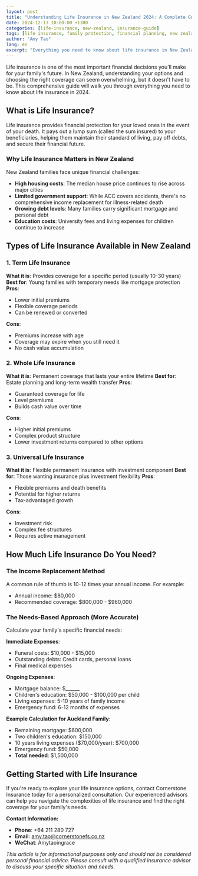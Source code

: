 ```yaml
---
layout: post
title: "Understanding Life Insurance in New Zealand 2024: A Complete Guide"
date: 2024-12-13 10:00:00 +1300
categories: [life-insurance, new-zealand, insurance-guide]
tags: [life insurance, family protection, financial planning, new zealand insurance]
author: "Amy Tao"
lang: en
excerpt: "Everything you need to know about life insurance in New Zealand in 2024, including coverage options, costs, and how to choose the right policy for your family's needs."
---
```


Life insurance is one of the most important financial decisions you'll make for your family's future. In New Zealand, understanding your options and choosing the right coverage can seem overwhelming, but it doesn't have to be. This comprehensive guide will walk you through everything you need to know about life insurance in 2024.

## What is Life Insurance?

Life insurance provides financial protection for your loved ones in the event of your death. It pays out a lump sum (called the sum insured) to your beneficiaries, helping them maintain their standard of living, pay off debts, and secure their financial future.

### Why Life Insurance Matters in New Zealand

New Zealand families face unique financial challenges:
- **High housing costs**: The median house price continues to rise across major cities
- **Limited government support**: While ACC covers accidents, there's no comprehensive income replacement for illness-related death
- **Growing debt levels**: Many families carry significant mortgage and personal debt
- **Education costs**: University fees and living expenses for children continue to increase

## Types of Life Insurance Available in New Zealand

### 1. Term Life Insurance
**What it is**: Provides coverage for a specific period (usually 10-30 years)
**Best for**: Young families with temporary needs like mortgage protection
**Pros**: 
- Lower initial premiums
- Flexible coverage periods
- Can be renewed or converted

**Cons**:
- Premiums increase with age
- Coverage may expire when you still need it
- No cash value accumulation

### 2. Whole Life Insurance
**What it is**: Permanent coverage that lasts your entire lifetime
**Best for**: Estate planning and long-term wealth transfer
**Pros**:
- Guaranteed coverage for life
- Level premiums
- Builds cash value over time

**Cons**:
- Higher initial premiums
- Complex product structure
- Lower investment returns compared to other options

### 3. Universal Life Insurance
**What it is**: Flexible permanent insurance with investment component
**Best for**: Those wanting insurance plus investment flexibility
**Pros**:
- Flexible premiums and death benefits
- Potential for higher returns
- Tax-advantaged growth

**Cons**:
- Investment risk
- Complex fee structures
- Requires active management

## How Much Life Insurance Do You Need?

### The Income Replacement Method
A common rule of thumb is 10-12 times your annual income. For example:
- Annual income: $80,000
- Recommended coverage: $800,000 - $960,000

### The Needs-Based Approach (More Accurate)
Calculate your family's specific financial needs:

**Immediate Expenses**:
- Funeral costs: $10,000 - $15,000
- Outstanding debts: Credit cards, personal loans
- Final medical expenses

**Ongoing Expenses**:
- Mortgage balance: $______
- Children's education: $50,000 - $100,000 per child
- Living expenses: 5-10 years of family income
- Emergency fund: 6-12 months of expenses

**Example Calculation for Auckland Family**:
- Remaining mortgage: $600,000
- Two children's education: $150,000
- 10 years living expenses ($70,000/year): $700,000
- Emergency fund: $50,000
- **Total needed**: $1,500,000

## Getting Started with Life Insurance

If you're ready to explore your life insurance options, contact Cornerstone Insurance today for a personalized consultation. Our experienced advisors can help you navigate the complexities of life insurance and find the right coverage for your family's needs.

**Contact Information:**
- **Phone**: +64 211 280 727
- **Email**: amy.tao@cornerstonefs.co.nz
- **WeChat**: Amytaoingrace

*This article is for informational purposes only and should not be considered personal financial advice. Please consult with a qualified insurance advisor to discuss your specific situation and needs.*
